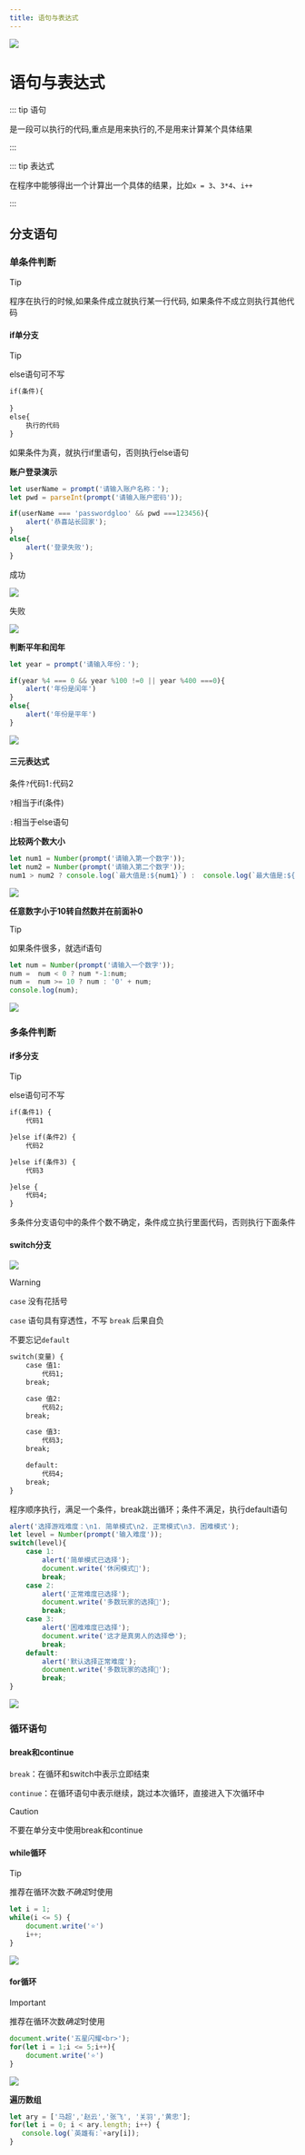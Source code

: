 ```yaml
---
title: 语句与表达式
---
```


![](/images/js/top_6.webp)

# 语句与表达式

::: tip 语句

是一段可以执行的代码,重点是用来执行的,不是用来计算某个具体结果

:::

::: tip 表达式

在程序中能够得出一个计算出一个具体的结果，比如`x = 3`、`3*4`、`i++`

:::

## 分支语句

### 单条件判断

> [!tip]
>
> 程序在执行的时候,如果条件成立就执行某一行代码, 如果条件不成立则执行其他代码

#### if单分支

> [!tip]
>
> else语句可不写

```txt
if(条件){
    
}
else{
    执行的代码
}
```

如果条件为真，就执行if里语句，否则执行else语句

**账户登录演示**

```js
let userName = prompt('请输入账户名称：');
let pwd = parseInt(prompt('请输入账户密码'));

if(userName === 'passwordgloo' && pwd ===123456){
    alert('恭喜站长回家');
}
else{
    alert('登录失败');
}
```

成功

![](/images/js/ifLoginsuccess.gif)



失败

![](/images/js/ifLoginfail.gif)

**判断平年和闰年**

```js
let year = prompt('请输入年份：');

if(year %4 === 0 && year %100 !=0 || year %400 ===0){
    alert('年份是闰年')
}
else{
    alert('年份是平年')
}
```

![](/images/js/leap.gif)

#### 三元表达式

条件`?`代码1`:`代码2

`?`相当于if(条件)

`:`相当于else语句

**比较两个数大小**

```js
let num1 = Number(prompt('请输入第一个数字'));
let num2 = Number(prompt('请输入第二个数字'));
num1 > num2 ? console.log(`最大值是:${num1}`) :  console.log(`最大值是:${num2}`);
```

![](/images/js/bigNum.gif)

**任意数字小于10转自然数并在前面补0**

> [!tip]
>
> 如果条件很多，就选if语句

```js
let num = Number(prompt('请输入一个数字'));
num =  num < 0 ? num *-1:num;
num =  num >= 10 ? num : '0' + num;
console.log(num);
```

![](/images/js/addZero.gif)

### 多条件判断

#### if多分支

> [!tip]
>
> else语句可不写

```txt
if(条件1) {
	代码1

}else if(条件2) {
	代码2

}else if(条件3) {
	代码3

}else {
	代码4;
}
```

多条件分支语句中的条件个数不确定，条件成立执行里面代码，否则执行下面条件

#### switch分支

![](/images/js/switch.png)

> [!warning]
>
> `case` 没有花括号
>
> `case` 语句具有穿透性，不写 `break` 后果自负
>
> 不要忘记`default`

```txt
switch(变量) {
    case 值1:
        代码1;
    break;

    case 值2:
        代码2;
    break;

    case 值3:
        代码3;
    break;

    default: 
        代码4;
    break;
}
```

程序顺序执行，满足一个条件，break跳出循环；条件不满足，执行default语句

```js
alert('选择游戏难度：\n1. 简单模式\n2. 正常模式\n3. 困难模式');
let level = Number(prompt('输入难度'));
switch(level){
    case 1:
    	alert('简单模式已选择');
    	document.write('休闲模式🎣');
        break;
    case 2:
        alert('正常难度已选择');
    	document.write('多数玩家的选择💖');
        break;
    case 3:
        alert('困难难度已选择');
        document.write('这才是真男人的选择😎');
        break;
    default:
    	alert('默认选择正常难度');
    	document.write('多数玩家的选择💖');
        break;
}
```

![](/images/js/level.gif)

### 循环语句

#### break和continue

`break`：在循环和switch中表示立即结束

`continue`：在循环语句中表示继续，跳过本次循环，直接进入下次循环中

> [!caution]
>
> 不要在单分支中使用break和continue

#### while循环

> [!tip]
>
> 推荐在循环次数*不确定*时使用

```js
let i = 1;
while(i <= 5) {
	document.write('⭐')
    i++;
}
```

![](/images/js/fiveStar.png)

#### for循环

> [!important]
>
> 推荐在循环次数*确定*时使用

```js
document.write('五星闪耀<br>');
for(let i = 1;i <= 5;i++){
    document.write('⭐')
}
```

![](/images/js/fiveStar2.png)

**遍历数组**

```js
let ary = ['马超','赵云','张飞', '关羽','黄忠']; 
for(let i = 0; i < ary.length; i++) {
   console.log(`英雄有:`+ary[i]);
}
```

